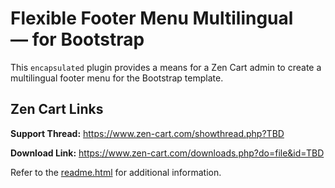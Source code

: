 # Flexible Footer Menu Multilingual &mdash; for Bootstrap

This `encapsulated` plugin provides a means for a Zen Cart admin to create a multilingual footer menu for the Bootstrap template.

## Zen Cart Links

**Support Thread:** https://www.zen-cart.com/showthread.php?TBD

**Download Link:** https://www.zen-cart.com/downloads.php?do=file&id=TBD

Refer to the [readme.html](https://htmlpreview.github.io/?https://github.com/lat9/bootstrap_ffmm/blob/main/readme.html) for additional information.
